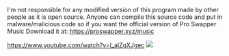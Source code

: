 I'm not responsible for any modified version of this program made by other people as it is open source. Anyone can compile this source code and put in malware/malicious code so if you want the official version of Pro Swapper Music Download it at: https://proswapper.xyz/music

https://www.youtube.com/watch?v=I_alZqXJgec
![](https://i.imgur.com/aNIatrG.png)
